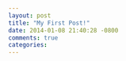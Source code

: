 ```yaml
---
layout: post
title: "My First Post!"
date: 2014-01-08 21:40:28 -0800
comments: true
categories: 
---
```

